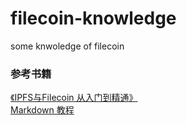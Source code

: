 # filecoin-knowledge
some knwoledge of filecoin


### 参考书籍
[《IPFS与Filecoin 从入门到精通》](https://github.com/xipfs/IPFS-Internals)  
[Markdown 教程](https://www.runoob.com/markdown/md-tutorial.html)
